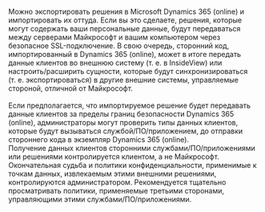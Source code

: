 Можно экспортировать решения в Microsoft Dynamics 365 (online) и импортировать их оттуда. Если вы это сделаете, решения, которые могут содержать ваши персональные данные, будут передаваться между серверами Майкрософт и вашим компьютером через безопасное SSL-подключение. В свою очередь, сторонний код, импортированный в Dynamics 365 (online), может в итоге передать данные клиентов во внешнюю систему (т. е. в InsideView) или настроить/расширить сущности, которые будут синхронизироваться (т. е. экспортироваться) в другие внешние системы, управляемые стороной, отличной от Майкрософт.</BR>  
Если предполагается, что импортируемое решение будет передавать данные клиентов за пределы границ безопасности Dynamics 365 (online), администраторы могут проверить типы данных клиентов, которые будут вызываться службой/ПО/приложением, до отправки стороннего кода в экземпляр Dynamics 365 (online).  </BR>
 Получение данных клиентов сторонними службами/ПО/приложениями или решениями контролируется клиентом, а не Майкрософт. Окончательная судьба и политики конфиденциальности, применимые к точкам данных, извлекаемым этими внешними решениями, контролируются администратором. Рекомендуется тщательно просматривать политики, применяемые третьими сторонами, управляющими этими службами/ПО/приложениями.